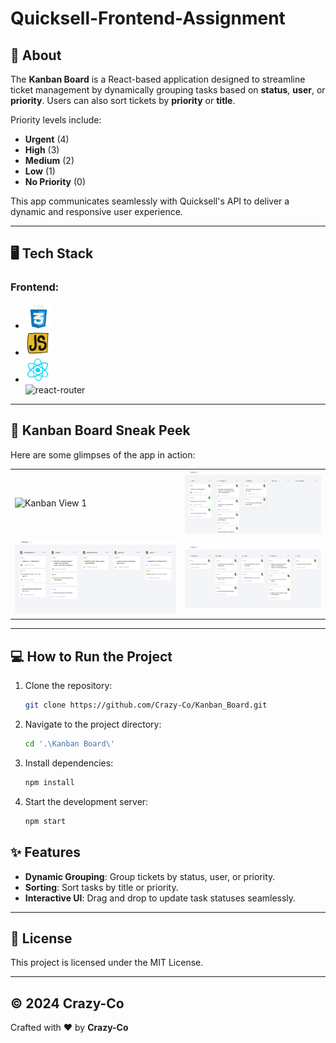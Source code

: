 # **Quicksell-Frontend-Assignment**

## 📌 **About**

The **Kanban Board** is a React-based application designed to streamline ticket management by dynamically grouping tasks based on **status**, **user**, or **priority**. Users can also sort tickets by **priority** or **title**.

Priority levels include:

- **Urgent** (4)
- **High** (3)
- **Medium** (2)
- **Low** (1)
- **No Priority** (0)

This app communicates seamlessly with Quicksell's API to deliver a dynamic and responsive user experience.

---

## 🖥️ **Tech Stack**

### **Frontend**:

- <code><img height="40" src="https://raw.githubusercontent.com/AnmolVerma404/AnmolVerma404/main/gif/css.webp" alt="CSS"></code>
- <code><img height="40" src="https://raw.githubusercontent.com/AnmolVerma404/AnmolVerma404/main/gif/js.webp" alt="JavaScript"></code>
- <code><img height="40" src="https://raw.githubusercontent.com/AnmolVerma404/AnmolVerma404/main/gif/react.webp" alt="React"></code>  
  ![react-router](https://img.shields.io/badge/React_Router-CA4245?style=for-the-badge&logo=react-router&logoColor=white)&nbsp;

---

## 🎨 **Kanban Board Sneak Peek**

Here are some glimpses of the app in action:

<table>
  <tr>
    <td><img src="https://raw.githubusercontent.com/Crazy-Co/Kanban_Board/refs/heads/master/src/assets/screenshots/1.png
    1" alt="Kanban View 1" /></td>
    <td><img src="https://raw.githubusercontent.com/Crazy-Co/Kanban_Board/refs/heads/master/src/assets/screenshots/2.png
    " alt="Kanban View 2" /></td>
  </tr>
  <tr>
    <td><img src="https://raw.githubusercontent.com/Crazy-Co/Kanban_Board/refs/heads/master/src/assets/screenshots/3.png
" alt="Kanban View 3" /></td>
    <td><img src="https://raw.githubusercontent.com/Crazy-Co/Kanban_Board/refs/heads/master/src/assets/screenshots/4.png
" alt="Kanban View 4" /></td>
  </tr>
</table>

---

## 💻 **How to Run the Project**

1. Clone the repository:
   ```bash
   git clone https://github.com/Crazy-Co/Kanban_Board.git
   ```
2. Navigate to the project directory:
   ```bash
   cd '.\Kanban Board\'
   ```
3. Install dependencies:
   ```bash
   npm install
   ```
4. Start the development server:
   ```bash
   npm start
   ```

## ✨ **Features**

- **Dynamic Grouping**: Group tickets by status, user, or priority.
- **Sorting**: Sort tasks by title or priority.
- **Interactive UI**: Drag and drop to update task statuses seamlessly.

---

## 📜 **License**

This project is licensed under the MIT License.

---

## © 2024 **Crazy-Co**

Crafted with ❤️ by **Crazy-Co**
